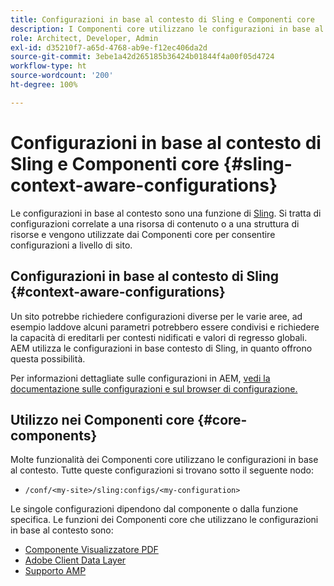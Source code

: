 ```yaml
---
title: Configurazioni in base al contesto di Sling e Componenti core
description: I Componenti core utilizzano le configurazioni in base al contesto di Sling per alcune funzioni
role: Architect, Developer, Admin
exl-id: d35210f7-a65d-4768-ab9e-f12ec406da2d
source-git-commit: 3ebe1a42d265185b36424b01844f4a00f05d4724
workflow-type: ht
source-wordcount: '200'
ht-degree: 100%

---
```


# Configurazioni in base al contesto di Sling e Componenti core {#sling-context-aware-configurations}

Le configurazioni in base al contesto sono una funzione di [Sling](https://sling.apache.org/documentation/bundles/context-aware-configuration/context-aware-configuration.html). Si tratta di configurazioni correlate a una risorsa di contenuto o a una struttura di risorse e vengono utilizzate dai Componenti core per consentire configurazioni a livello di sito.

## Configurazioni in base al contesto di Sling {#context-aware-configurations}

Un sito potrebbe richiedere configurazioni diverse per le varie aree, ad esempio laddove alcuni parametri potrebbero essere condivisi e richiedere la capacità di ereditarli per contesti nidificati e valori di regresso globali. AEM utilizza le configurazioni in base contesto di Sling, in quanto offrono questa possibilità.

Per informazioni dettagliate sulle configurazioni in AEM, [vedi la documentazione sulle configurazioni e sul browser di configurazione.](https://docs.adobe.com/content/help/it-IT/experience-manager-cloud-service/implementing/developing/configurations.html)

## Utilizzo nei Componenti core {#core-components}

Molte funzionalità dei Componenti core utilizzano le configurazioni in base al contesto. Tutte queste configurazioni si trovano sotto il seguente nodo:

* `/conf/<my-site>/sling:configs/<my-configuration>`

Le singole configurazioni dipendono dal componente o dalla funzione specifica. Le funzioni dei Componenti core che utilizzano le configurazioni in base al contesto sono:

* [Componente Visualizzatore PDF](https://github.com/adobe/aem-core-wcm-components/tree/master/content/src/content/jcr_root/apps/core/wcm/components/pdfviewer/v1/pdfviewer#context-aware-config)
* [Adobe Client Data Layer](/help/developing/data-layer/overview.md#installation-activation)
* [Supporto AMP](https://github.com/adobe/aem-core-wcm-components/tree/master/extensions/amp)
